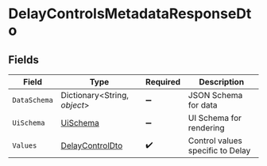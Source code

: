 # DelayControlsMetadataResponseDto


## Fields

| Field                                                         | Type                                                          | Required                                                      | Description                                                   |
| ------------------------------------------------------------- | ------------------------------------------------------------- | ------------------------------------------------------------- | ------------------------------------------------------------- |
| `DataSchema`                                                  | Dictionary<String, *object*>                                  | :heavy_minus_sign:                                            | JSON Schema for data                                          |
| `UiSchema`                                                    | [UiSchema](../../Models/Components/UiSchema.md)               | :heavy_minus_sign:                                            | UI Schema for rendering                                       |
| `Values`                                                      | [DelayControlDto](../../Models/Components/DelayControlDto.md) | :heavy_check_mark:                                            | Control values specific to Delay                              |